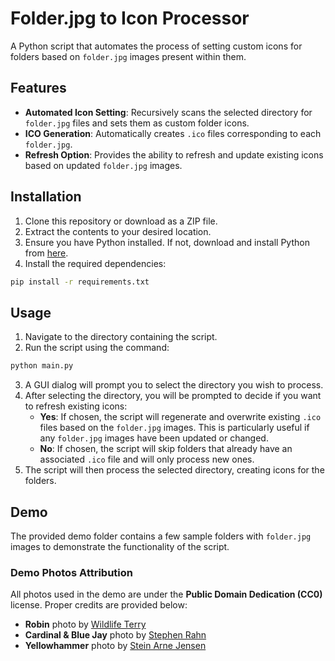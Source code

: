 
# Folder.jpg to Icon Processor

A Python script that automates the process of setting custom icons for folders based on `folder.jpg` images present within them.

## Features

- **Automated Icon Setting**: Recursively scans the selected directory for `folder.jpg` files and sets them as custom folder icons.
- **ICO Generation**: Automatically creates `.ico` files corresponding to each `folder.jpg`.
- **Refresh Option**: Provides the ability to refresh and update existing icons based on updated `folder.jpg` images.

## Installation

1. Clone this repository or download as a ZIP file.
2. Extract the contents to your desired location.
3. Ensure you have Python installed. If not, download and install Python from [here](https://www.python.org/downloads/).
4. Install the required dependencies:

```bash
pip install -r requirements.txt
```

## Usage

1. Navigate to the directory containing the script.
2. Run the script using the command:

```bash
python main.py
```

3. A GUI dialog will prompt you to select the directory you wish to process.
4. After selecting the directory, you will be prompted to decide if you want to refresh existing icons:
   - **Yes**: If chosen, the script will regenerate and overwrite existing `.ico` files based on the `folder.jpg` images. This is particularly useful if any `folder.jpg` images have been updated or changed.
   - **No**: If chosen, the script will skip folders that already have an associated `.ico` file and will only process new ones.
5. The script will then process the selected directory, creating icons for the folders.

## Demo

The provided demo folder contains a few sample folders with `folder.jpg` images to demonstrate the functionality of the script.

### Demo Photos Attribution

All photos used in the demo are under the **Public Domain Dedication (CC0)** license. Proper credits are provided below:

- **Robin** photo by [Wildlife Terry](https://www.flickr.com/photos/wistaston/)
- **Cardinal & Blue Jay** photo by [Stephen Rahn](https://www.flickr.com/photos/srahn/)
- **Yellowhammer** photo by [Stein Arne Jensen](https://www.flickr.com/photos/steinarnejensen/)
